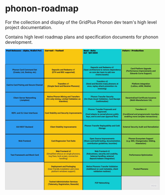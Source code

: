 # phonon-roadmap
For the collection and display of the GridPlus Phonon dev team's high level project documentation. 

Contains high level roadmap plans and specification documents for phonon development. 

<img src="Phonon High Level Roadmap (4).jpg">
